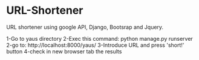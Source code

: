 # URL-Shortener
URL shortener using google API, Django, Bootsrap and Jquery.

1-Go to yaus directory
2-Exec this command: python manage.py runserver
2-go to: http://localhost:8000/yaus/
3-Introduce URL and press 'short!' button
4-check in new browser tab the results 
